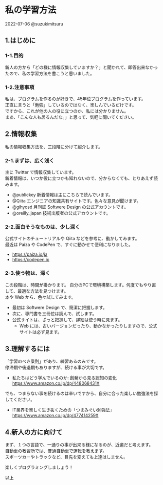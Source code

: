# 私の学習方法

2022-07-06 @suzukimitsuru

## 1.はじめに

### 1-1.目的

新人の方から「どの様に情報収集していますか？」と聞かれて、即答出来なかったので、私の学習方法を書こうと思いました。

### 1-2.注意事項

私は、プログラムを作るのが好きで、45年位プログラムを作っています。  
正直に言うと「勉強」しているのではなく、楽しんでいるだけです。  
ですから、これが他の人の役に立つのか、私には分かりません。  
まあ、「こんな人も居るんだな。」と思って、気軽に聞いてください。  

## 2.情報収集

私の情報収集方法を、三段階に分けて紹介します。

### 2-1.まずは、広く浅く

主に Twitter で情報収集しています。  
新着情報は、いつか役に立つかも知れないので、分からなくても、とりあえず読みます。  

- @publickey 新着情報は主にこちらで読んでいます。
- @Qiita エンジニアの知識共有サイトです。色々な意見が聞けます。
- @gihyosd 月刊誌 Softwere Design の公式アカウントです。
- @oreilly_japan 技術出版者の公式アカウントです。

### 2-2.面白そうなものは、少し深く

公式サイトのチュートリアルや Qiita などを参考に、動かしてみます。  
最近は Paiza や CodePen で、すぐに動かせて便利になりました。  

- https://paiza.io/ja
- https://codepen.io

### 2-3.使う物は、深く

この段階は、時間が掛かります。
自分のPCで環境構築します。何度でもやり直して、最適な方法を見つけます。  
本や Web から、色々試してみます。  

- 最初は Softwere Design で、簡潔に把握します。
- 次に、専門書を三冊位は読んで、試します。
- 公式サイトは、ざっと把握して、詳細は使う時に見ます。
    - Web には、古いバージョンだったり、動かなかったりしますので、公式サイトは必ず見ます。

## 3.理解するには

「学習のべき乗則」があり、練習あるのみです。  
停滞期や後退期もありますが、続ける事が大切です。  

- 私たちはどう学んでいるのか: 創発から見る認知の変化 https://www.amazon.co.jp/dp/448068431X

でも、つまらない事を続けるのは辛いですから、自分に合った楽しい勉強法を探してください。

- IT業界を楽しく生き抜くための「つまみぐい勉強法」 https://www.amazon.co.jp/dp/477414259X

## 4.新人の方に向けて

まず、１つの言語で、一通りの事が出来る様になるのが、近道だと考えます。  
自動車の教習所では、普通自動車で運転を教えます。  
スポーツカーやトラックなど、目先を変えても上達はしません。  

楽しくプログラミングしましょう！  

以上  
